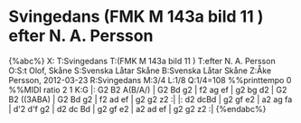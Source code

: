 # Svingedans (FMK M 143a bild 11 ) efter N. A. Persson

{%abc%}
X:
T:Svingedans
T:(FMK M 143a bild 11 )
T:efter N. A. Persson
O:S:t Olof, Skåne
S:Svenska Låtar Skåne
B:Svenska Låtar Skåne
Z:Åke Persson, 2012-03-23
R:Svingedans
M:3/4
L:1/8
Q:1/4=108
%%printtempo 0
%%MIDI ratio 2 1
K:G
|: G2 B2 A(B/A/) | G2 Bd g2 | f2 ag ef | g2 bg d2 |
   G2 B2 ((3ABA) | G2 Bd g2 | f2 ad ef | g2 g2 z2 :|
|: d2 dcBd | g2 gf e2 | a2 ag fa | d'2 d'f g2 |
   d2 dc Bd | g2 gf e2 | a2 ad ef | g2 g2 z2 :|
{%endabc%}

